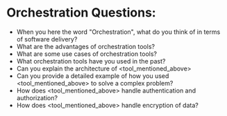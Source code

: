 # Orchestration Questions:

* When you here the word "Orchestration", what do you think of in terms of software delivery?
* What are the advantages of orchestration tools?
* What are some use cases of orchestration tools?
* What orchestration tools have you used in the past?
* Can you explain the architecture of <tool_mentioned_above>
* Can you provide a detailed example of how you used <tool_mentioned_above> to solve a complex problem?
* How does <tool_mentioned_above> handle authentication and authorization?
* How does <tool_mentioned_above> handle encryption of data?
